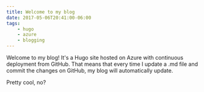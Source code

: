 ```yaml
---
title: Welcome to my blog
date: 2017-05-06T20:41:00-06:00
tags: 
    - hugo
    - azure
    - blogging
---
```


Welcome to my blog! It's a Hugo site hosted on Azure with continuous deployment from GitHub. That means that every time I update a .md file and commit the changes on GitHub, my blog will automatically update. 

Pretty cool, no?
